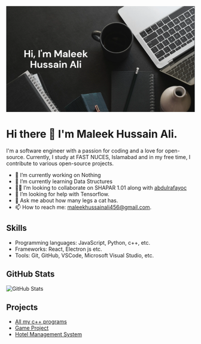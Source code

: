<img src= "github-readme-picture.png" alt= "github-profile-picture">

# Hi there 👋 I'm Maleek Hussain Ali. 

<p>I'm a software engineer with a passion for coding and a love for open-source. Currently, I study at FAST NUCES, Islamabad and in my free time, I contribute to various open-source projects.</p>


- 🔭 I’m currently working on Nothing
- 🌱 I’m currently learning Data Structures
- 👨‍💻 I’m looking to collaborate on SHAPAR 1.01 along with [abdulrafayoc](https://github.com/abdulrafayoc)
- 🤔 I’m looking for help with Tensorflow.
- 💬 Ask me about how many legs a cat has.
- 📫 How to reach me: maleekhussainali456@gmail.com.

<h2>Skills</h2>
<ul>
  <li>Programming languages: JavaScript, Python, c++, etc.</li>
  <li>Frameworks: React, Electron js etc.</li>
  <li>Tools: Git, GitHub, VSCode, Microsoft Visual Studio, etc.</li>
</ul>

<h2>GitHub Stats</h2>
<p>
  <img src="https://github-readme-stats.vercel.app/api?username=MaleekNoob&show_icons=true&theme=radical" alt="GitHub Stats">
</p>

<h2>Projects</h2>
<ul>
  <li><a href="https://github.com/MaleekNoob/cpp-programs">All my c++ programs</a></li>
  <li><a href="https://github.com/MaleekNoob/game_project">Game Project</a></li>
  <li><a href="https://github.com/MaleekNoob/Hotel-management">Hotel Management System</a></li>
</ul>
